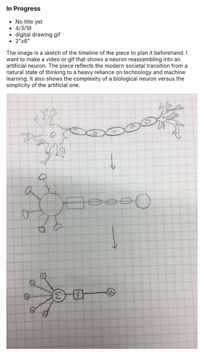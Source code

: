 ### In Progress

- No title yet
- 4/3/19
- digital drawing gif
- 2"x6"

The image is a sketch of the timeline of the piece to plan it beforehand.
I want to make a video or gif that shows a
neuron reassembling into an artificial
neuron. The piece reflects the modern societal
transition from a natural state of thinking
to a heavy reliance on technology and machine learning.
It also shows the complexity of a biological
neuron versus the simplicity of the
artificial one.

![In Progress Sketch](in_progress.JPG)
